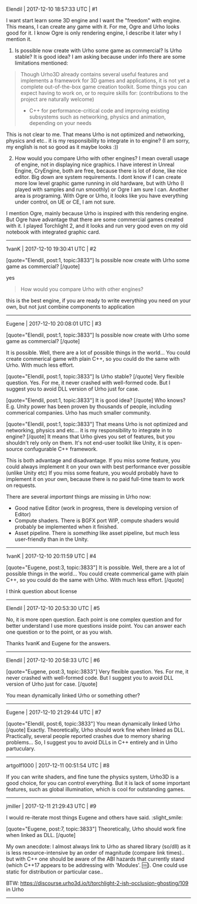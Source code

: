 Elendil | 2017-12-10 18:57:33 UTC | #1

I want start learn some 3D engine and I want the "freedom" with engine. This means, I can create any game with it. For me, Ogre and Urho looks good for it. I know Ogre is only rendering engine, I describe it later why I mention it.

1. Is possible now create with Urho some game as commercial? Is Urho stable? It is good idea? I am asking because under info there are some limitations mentioned:

> Though Urho3D already contains several useful features and implements a framework for 3D games and applications, it is not yet a complete out-of-the-box game creation toolkit. Some things you can expect having to work on, or to require skills for: (contributions to the project are naturally welcome)
> 
> * C++ for performance-critical code and improving existing subsystems such as networking, physics and animation, depending on your needs

This is not clear to me. That means Urho is not optimized and networking, physics and etc.. it is my responsibility to integrate in to engine? (I am sorry, my english is not so good as it maybe looks :))

2. How would you compare Urho with other engines? I mean overall usage of engine, not in displaying nice graphics.
I have interest in Unreal Engine, CryEngine, both are free, because there is lot of done, like nice editor. Big down are system requirements. I dont know if I can create more low level graphic game running in old hardware, but with Urho (I played with samples and run smoothly) or Ogre I am sure I can. Another area is programing. With Ogre or Urho, it looks like you have everything under control, on UE or CE, I am not sure.

 I mention Ogre, mainly because Urho is inspired with this rendering engine. But Ogre have advantage that there are some commercial games created with it. I played Torchlight 2, and it looks and run very good even on my old notebook with integrated graphic card.

-------------------------

1vanK | 2017-12-10 19:30:41 UTC | #2

[quote="Elendil, post:1, topic:3833"]
Is possible now create with Urho some game as commercial?
[/quote]

yes

> How would you compare Urho with other engines?

this is the best engine, if you are ready to write everything you need on your own, but not just combine components to application

-------------------------

Eugene | 2017-12-10 20:08:01 UTC | #3

[quote="Elendil, post:1, topic:3833"]
Is possible now create with Urho some game as commercial?
[/quote]

It is possible. Well, there are a lot of possible things in the world... You could create commerical game with plain C++, so you could do the same with Urho. With much less effort.

[quote="Elendil, post:1, topic:3833"]
Is Urho stable?
[/quote]
Very flexible question. Yes. For me, it never crashed with well-formed code. But I suggest you to avoid DLL version of Urho just for case.

[quote="Elendil, post:1, topic:3833"]
It is good idea?
[/quote]
Who knows? E.g. Unity power has been proven by thousands of people, including commerical companies. Urho has much smaller community.

[quote="Elendil, post:1, topic:3833"]
That means Urho is not optimized and networking, physics and etc… it is my responsibility to integrate in to engine?
[/quote]
It means that Urho gives you set of features, but you shouldn't rely only on them. It's not end-user toolkit like Unity, it is open-source confugurable C++ framework.

This is both advantage and disadvantage.
If you miss some feature, you could always implement it on your own with best performance ever possible (unlike Unity etc)
If you miss some feature, you would probably have to implement it on your own, because there is no paid full-time team to work on requests.

There are several _important_ things are missing in Urho now:
- Good native Editor (work in progress, there is developing version of Editor)
- Compute shaders. There is BGFX port WIP, compute shaders would probably be implemented when it finished.
- Asset pipeline. There is _something_ like asset pipeline, but much less user-friendly than in the Unity.

-------------------------

1vanK | 2017-12-10 20:11:59 UTC | #4

[quote="Eugene, post:3, topic:3833"]
It is possible. Well, there are a lot of possible things in the world… You could create commerical game with plain C++, so you could do the same with Urho. With much less effort.
[/quote]

I think question about license

-------------------------

Elendil | 2017-12-10 20:53:30 UTC | #5

No, it is more open question. Each point is one complex question and for better understand I use more questions inside point. You can answer each one question or to the point, or as you wish.

Thanks 1vanK and Eugene for the answers.

-------------------------

Elendil | 2017-12-10 20:58:33 UTC | #6

[quote="Eugene, post:3, topic:3833"]
Very flexible question. Yes. For me, it never crashed with well-formed code. But I suggest you to avoid DLL version of Urho just for case.
[/quote]

You mean dynamically linked Urho or something other?

-------------------------

Eugene | 2017-12-10 21:29:44 UTC | #7

[quote="Elendil, post:6, topic:3833"]
You mean dynamically linked Urho
[/quote]
Exactly. Theoretically, Urho should work fine when linked as DLL.
Practically, several people reported crashes due to memory sharing problems...
So, I suggest you to avoid DLLs in C++ entirely and in Urho partuculary.

-------------------------

artgolf1000 | 2017-12-11 00:51:54 UTC | #8

If you can write shaders, and fine tune the physics system, Urho3D is a good choice, for you can control everything.
But it is lack of some important features, such as global illumination, which is cool for outstanding games.

-------------------------

jmiller | 2017-12-11 21:29:43 UTC | #9

I would re-iterate most things Eugene and others have said. :slight_smile:

[quote="Eugene, post:7, topic:3833"]
Theoretically, Urho should work fine when linked as DLL.
[/quote]

My own anecdote: I almost always link to Urho as shared library (so/dll) as it is less resource-intensive by an order of magnitude (compare link times).. but with C++ one should be aware of the ABI hazards that currently stand (which C++17 appears to be addressing with 'Modules'. :cool:). One could use static for distribution or particular case..

BTW:  https://discourse.urho3d.io/t/torchlight-2-ish-occlusion-ghosting/109 in Urho

-------------------------

